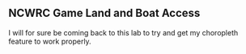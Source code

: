 ## NCWRC Game Land and Boat Access

I will for sure be coming back to this lab to try and get my choropleth feature to work properly.
